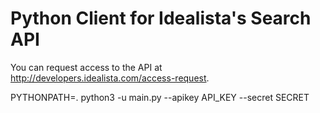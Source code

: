 # Python Client for Idealista's Search API

You can request access to the API at http://developers.idealista.com/access-request.

PYTHONPATH=. python3 -u main.py --apikey API_KEY --secret SECRET
